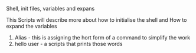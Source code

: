 Shell, init files, variables and expans

This Scripts will describe more about how to initialise the shell and 
How to expand the variables 

1. Alias - this is assigning the hort form of a command to simplify the work 
2. hello user - a scripts that prints those words 
